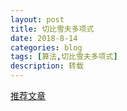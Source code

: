 ```yaml
---
layout: post
title: 切比雪夫多项式
date: 2018-8-14
categories: blog
tags: [算法,切比雪夫多项式]
description: 转载
---
```


<a href="https://www.cnblogs.com/ECJTUACM-873284962/p/7562111.html">推荐文章</a>
